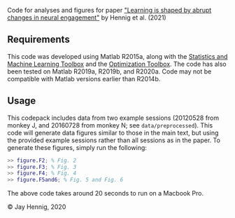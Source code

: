 Code for analyses and figures for paper ["Learning is shaped by abrupt changes in neural engagement"](https://www.nature.com/articles/s41593-021-00822-8) by Hennig et al. (2021)

## Requirements

This code was developed using Matlab R2015a, along with the [Statistics and Machine Learning Toolbox](https://www.mathworks.com/products/statistics.html) and the [Optimization Toolbox](https://www.mathworks.com/products/optimization.html). The code has also been tested on Matlab R2019a, R2019b, and R2020a. Code may not be compatible with Matlab versions earlier than R2014b.

## Usage

This codepack includes data from two example sessions (20120528 from monkey J, and 20160728 from monkey N; see `data/preprocessed`). This code will generate data figures similar to those in the main text, but using the provided example sessions rather than all sessions as in the paper. To generate these figures, simply run the following:

```matlab
>> figure.F2; % Fig. 2
>> figure.F3; % Fig. 3
>> figure.F4; % Fig. 4
>> figure.F5and6; % Fig. 5 and Fig. 6
```

The above code takes around 20 seconds to run on a Macbook Pro.

© Jay Hennig, 2020

